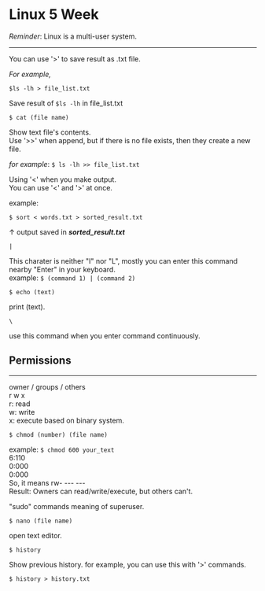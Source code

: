 # Linux 5 Week

*Reminder*: Linux is a multi-user system.

---

You can use '>' to save result as .txt file.

*For example,*
```
$ls -lh > file_list.txt
```
Save result of ```$ls -lh``` in file_list.txt

```
$ cat (file name)
```
Show text file's contents.  
Use '>>' when append, but if there is no file exists, then they create a new file.

*for example*: ```$ ls -lh >> file_list.txt```

Using '<' when you make output.  
You can use '<' and '>' at once.

example:
```
$ sort < words.txt > sorted_result.txt
```
↑ output saved in ***sorted_result.txt***

```
|
```
This charater is neither "I" nor "L", mostly you can enter this command nearby "Enter" in your keyboard.  
example: ```$ (command 1) | (command 2)```

```
$ echo (text)
```
print (text).

```
\
```
use this command when you enter command continuously.

## Permissions
___ ___ ___  
owner / groups / others  
r w x  
r: read  
w: write  
x: execute
based on binary system.

```
$ chmod (number) (file name)
```
example: ```$ chmod 600 your_text```  
6:110  
0:000  
0:000  
So, it means rw- --- ---  
Result: Owners can read/write/execute, but others can't.

"sudo" commands meaning of superuser.

```
$ nano (file name)
```
open text editor.

```
$ history
```
Show previous history.
for example, you can use this with '>' commands.

```$ history > history.txt```

